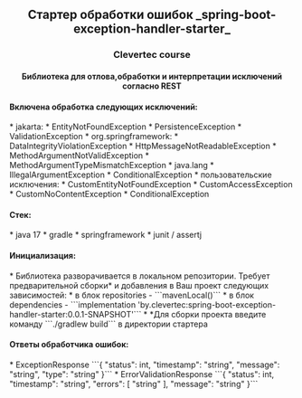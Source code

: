 <h2 align="center">Стартер обработки ошибок _spring-boot-exception-handler-starter_</h2>
<h3 align="center">Clevertec course</h2>
<h4 align="center">Библиотека для отлова,обработки и интерпретации исключений согласно REST</h3>


<h4>Включена обработка следующих исключений:</h4>
* jakarta:
    * EntityNotFoundException
    * PersistenceException
    * ValidationException
* org.springframework:
  * DataIntegrityViolationException
  * HttpMessageNotReadableException
  * MethodArgumentNotValidException
  * MethodArgumentTypeMismatchException
* java.lang
  * IllegalArgumentException
  * ConditionalException
* пользовательские исключения:
  * CustomEntityNotFoundException
  * CustomAccessException
  * CustomNoContentException
  * ConditionalException

<h4>Стек:</h4>
* java 17
* gradle
* springframework
* junit / assertj

<h4>Инициализация:</h4>
* Библиотека разворачивается в локальном репозитории. Требует предварительной сборки* и добавления в Ваш проект следующих зависимостей:
  * в блок repositories - ```mavenLocal()```
  * в блок dependencies - ```implementation 'by.clevertec:spring-boot-exception-handler-starter:0.0.1-SNAPSHOT'```
* *Для сборки проекта введите команду ```./gradlew build``` в директории стартера

<h4>Ответы обработчика ошибок:</h4>
* ExceptionResponse ```{
  "status": int,
  "timestamp": "string",
  "message": "string",
  "type": "string"
  }```
* ErrorValidationResponse ```{
  "status": int,
  "timestamp": "string",
  "errors": [
  "string"
  ],
  "message": "string"
  }```

